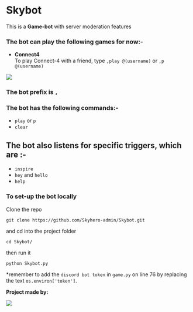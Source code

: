 # Skybot

This is a <b>Game-bot</b> with server moderation features

### **The bot can play the following games for now:-**
- **Connect4**</br>
To play Connect-4 with a friend, type `,play @(username)` or `,p @(username)`
<img src="https://cdn.discordapp.com/attachments/858296108593315843/916650159964827648/Peek_2021-12-04_16-47.gif">

### **The bot prefix is `,`**

### **The bot has the following commands:-**
- `play` or `p`
- `clear`

## **The bot also listens for specific triggers**, which are :-
- `inspire`
- `hey` and `hello`
- `help`

### To set-up the bot locally

Clone the repo
```shell
git clone https://github.com/Skyhero-admin/Skybot.git
```

and cd into the project folder
```shell
cd Skybot/
```

then run it
```shell
python Skybot.py
```

*remember to add the `discord bot token` in `game.py` on line 76 by replacing the text `os.environ['token']`.

**Project made by:**

<a href="https://github.com/Skyhero-admin/Skybot/graphs/contributors">
<img src="https://contrib.rocks/image?repo=Skyhero-admin/Skybot">
</a>

